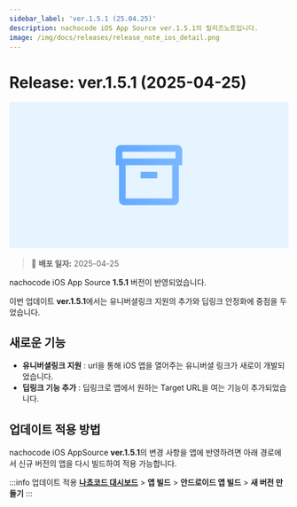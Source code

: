 ```yaml
---
sidebar_label: 'ver.1.5.1 (25.04.25)'
description: nachocode iOS App Source ver.1.5.1의 릴리즈노트입니다.
image: /img/docs/releases/release_note_ios_detail.png
---
```


# Release: ver.1.5.1 (2025-04-25)

![ios_detail](../../../../../static/img/docs/releases/release_note_ios_detail.png)

> 🔔 **배포 일자:** 2025-04-25

nachocode iOS App Source **1.5.1** 버전이 반영되었습니다.

이번 업데이트 **ver.1.5.1**에서는 유니버셜링크 지원의 추가와 딥링크 안정화에 중점을 두었습니다.

## 새로운 기능

- **유니버셜링크 지원** : url을 통해 iOS 앱을 열어주는 유니버셜 링크가 새로이 개발되었습니다.
- **딥링크 기능 추가** : 딥링크로 앱에서 원하는 Target URL을 여는 기능이 추가되었습니다.

## 업데이트 적용 방법

nachocode iOS AppSource **ver.1.5.1**의 변경 사항을 앱에 반영하려면 아래 경로에서 신규 버전의 앱을 다시 빌드하여 적용 가능합니다.

:::info 업데이트 적용
[**나쵸코드 대시보드**](https://nachocode.io/?utm_source=docs&utm_medium=documentation&utm_campaign=devguide) > **앱 빌드** > **안드로이드 앱 빌드** > **새 버전 만들기**
:::
